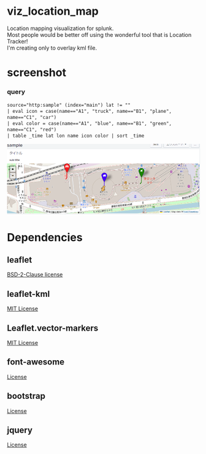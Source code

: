 # viz_location_map

Location mapping visualization for splunk.  
Most people would be better off using the wonderful tool that is Location Tracker!  
I'm creating only to overlay kml file.  

# screenshot

### query
```
source="http:sample" (index="main") lat != ""
| eval icon = case(name=="A1", "truck", name=="B1", "plane", name=="C1", "car")
| eval color = case(name=="A1", "blue", name=="B1", "green", name=="C1", "red")
| table _time lat lon name icon color | sort _time
```

![sample](./static/sample.png)


# Dependencies

## leaflet
[BSD-2-Clause license](https://github.com/Leaflet/Leaflet/blob/main/LICENSE)

## leaflet-kml
[MIT License](https://github.com/windycom/leaflet-kml)


## Leaflet.vector-markers
[MIT License](https://github.com/hiasinho/Leaflet.vector-markers/blob/master/LICENSE)

## font-awesome
[License](https://github.com/FortAwesome/Font-Awesome)

## bootstrap
[License](http://getbootstrap.com/)


## jquery
[License](https://jquery.org/license/)

